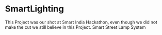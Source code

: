 # SmartLighting
This Project was our shot at Smart India Hackathon, even though we did not make the cut we still believe in this Project. Smart Street Lamp System
